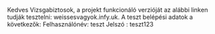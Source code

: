 Kedves Vizsgabiztosok, a projekt funkcionáló verzióját az alábbi linken tudják tesztelni: weissesvagyok.infy.uk.
A teszt belépési adatok a következők:
Felhasználónév: teszt
Jelszó        : teszt123     
